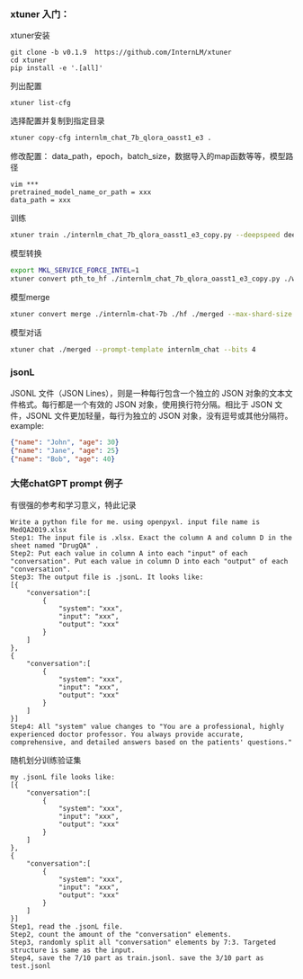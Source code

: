 ### xtuner 入门：
xtuner安装
```
git clone -b v0.1.9  https://github.com/InternLM/xtuner
cd xtuner
pip install -e '.[all]'
```
列出配置
```
xtuner list-cfg
```
选择配置并复制到指定目录
```bash
xtuner copy-cfg internlm_chat_7b_qlora_oasst1_e3 .
```
修改配置：
data_path，epoch，batch_size，数据导入的map函数等等，模型路径
```
vim ***
pretrained_model_name_or_path = xxx
data_path = xxx
```
训练
```bash
xtuner train ./internlm_chat_7b_qlora_oasst1_e3_copy.py --deepspeed deepspeed_zero2
```
模型转换
```bash
export MKL_SERVICE_FORCE_INTEL=1
xtuner convert pth_to_hf ./internlm_chat_7b_qlora_oasst1_e3_copy.py ./work_dirs/internlm_chat_7b_qlora_oasst1_e3_copy/epoch_1.pth ./hf
```
模型merge
```bash
xtuner convert merge ./internlm-chat-7b ./hf ./merged --max-shard-size 2GB
```
模型对话
```bash
xtuner chat ./merged --prompt-template internlm_chat --bits 4
```
### jsonL
JSONL 文件（JSON Lines），则是一种每行包含一个独立的 JSON 对象的文本文件格式。每行都是一个有效的 JSON 对象，使用换行符分隔。相比于 JSON 文件，JSONL 文件更加轻量，每行为独立的 JSON 对象，没有逗号或其他分隔符。
example:
```json lines
{"name": "John", "age": 30}
{"name": "Jane", "age": 25}
{"name": "Bob", "age": 40}
```
### 大佬chatGPT prompt 例子
有很强的参考和学习意义，特此记录
```
Write a python file for me. using openpyxl. input file name is MedQA2019.xlsx
Step1: The input file is .xlsx. Exact the column A and column D in the sheet named "DrugQA" .
Step2: Put each value in column A into each "input" of each "conversation". Put each value in column D into each "output" of each "conversation".
Step3: The output file is .jsonL. It looks like:
[{
    "conversation":[
        {
            "system": "xxx",
            "input": "xxx",
            "output": "xxx"
        }
    ]
},
{
    "conversation":[
        {
            "system": "xxx",
            "input": "xxx",
            "output": "xxx"
        }
    ]
}]
Step4: All "system" value changes to "You are a professional, highly experienced doctor professor. You always provide accurate, comprehensive, and detailed answers based on the patients' questions."
```
随机划分训练验证集
```
my .jsonL file looks like:
[{
    "conversation":[
        {
            "system": "xxx",
            "input": "xxx",
            "output": "xxx"
        }
    ]
},
{
    "conversation":[
        {
            "system": "xxx",
            "input": "xxx",
            "output": "xxx"
        }
    ]
}]
Step1, read the .jsonL file.
Step2, count the amount of the "conversation" elements.
Step3, randomly split all "conversation" elements by 7:3. Targeted structure is same as the input.
Step4, save the 7/10 part as train.jsonl. save the 3/10 part as test.jsonl
```